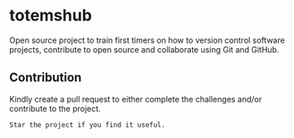 # totemshub
Open source project to train first timers on how to version control software projects, contribute to open source and collaborate using Git and GitHub.

## Contribution
Kindly create a pull request to either complete the challenges and/or contribute to the project.

`Star the project if you find it useful.`